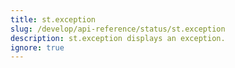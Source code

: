 ```yaml
---
title: st.exception
slug: /develop/api-reference/status/st.exception
description: st.exception displays an exception.
ignore: true
---
```


<Autofunction function="streamlit.exception" />
